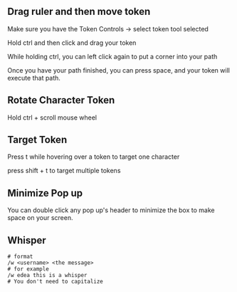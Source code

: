 
## Drag ruler and then move token

Make sure you have the Token Controls -> select token tool selected

Hold ctrl and then click and drag your token

While holding ctrl, you can left click again to put a corner into your path

Once you have your path finished, you can press space, and your token will execute that path.
## Rotate Character Token

Hold ctrl + scroll mouse wheel
## Target Token

Press t while hovering over a token to target one character

press shift + t to target multiple tokens

## Minimize Pop up

You can double click any pop up's header to minimize the box to make space on your screen.

## Whisper

```
# format
/w <username> <the message>
# for example
/w edea this is a whisper
# You don't need to capitalize
```

